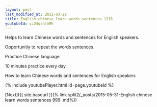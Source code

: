 ```yaml
---
layout: post
last_modified_at: 2021-03-29
title: English chinese learn words sentences 1216 
youtubeId: icO4qzhfmMk
---
```

 
 
Helps to learn Chinese words and sentences for English speakers.

Opportunitiy to repeat the words sentences. 

Practice Chinese language. 
 
10 minutes practice every day. 
 
How to learn Chinese words and sentences for English speakers 
 
{% include youtubePlayer.html id=page.youtubeId %}
 
 
[Next]({{ site.baseurl }}{% link  split2/_posts/2015-05-31-English chinese learn words sentences 996 .md%})
 
